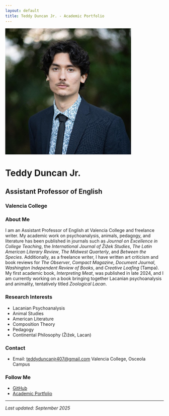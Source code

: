 ```yaml
---
layout: default
title: Teddy Duncan Jr. - Academic Portfolio
---
```


![Featured Image](/assets/featured-image.jpg)

# Teddy Duncan Jr.
## Assistant Professor of English
### Valencia College

### About Me
I am an Assistant Professor of English at Valencia College and freelance writer. My academic work on psychoanalysis, animals, pedagogy, and literature has been published in journals such as *Journal on Excellence in College Teaching*, the *International Journal of Žižek Studies*, *The Latin American Literary Review*, *The Midwest Quarterly*, and *Between the Species*. Additionally, as a freelance writer, I have written art criticism and book reviews for *The Observer*, *Compact Magazine*, *Document Journal*, *Washington Independent Review of Books*, and *Creative Loafing* (Tampa). My first academic book, *Interpreting Meat*, was published in late 2024, and I am currently working on a book bringing together Lacanian psychoanalysis and animality, tentatively titled *Zoological Lacan*.

### Research Interests
- Lacanian Psychoanalysis
- Animal Studies
- American Literature
- Composition Theory
- Pedagogy
- Continental Philosophy (Žižek, Lacan)

### Contact
- Email: [teddyduncanjr407@gmail.com](mailto:teddyduncanjr407@gmail.com)
  Valencia College, Osceola Campus
  

### Follow Me
- [GitHub](https://github.com/Tduncan15BRO)
- [Academic Portfolio](https://tduncan15bro.github.io/My-CV2/)

---

*Last updated: September 2025*
